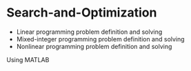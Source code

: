 # Search-and-Optimization

- Linear programming problem definition and solving
- Mixed-integer programming problem definition and solving
- Nonlinear programming problem definition and solving

Using MATLAB

